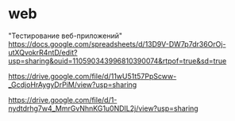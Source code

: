# web
"Тестирование веб-приложений"
https://docs.google.com/spreadsheets/d/13D9V-DW7p7dr36OrOj-utXQvokrR4ntD/edit?usp=sharing&ouid=110590343996810390074&rtpof=true&sd=true

https://drive.google.com/file/d/11wU51t57PpScww-_GcdjoHrAygyDrPiM/view?usp=sharing

https://drive.google.com/file/d/1-nydtdrhg7w4_MmrGvNhnKG1u0NDIL2j/view?usp=sharing
